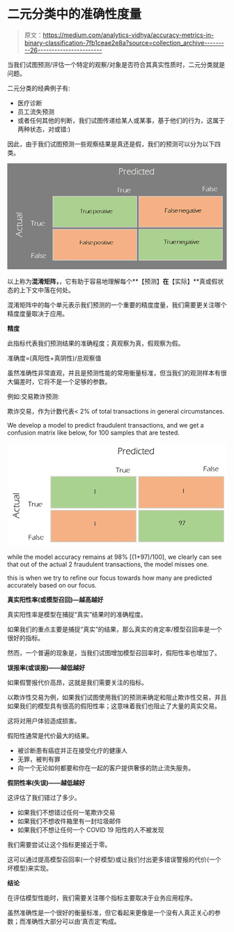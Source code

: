 # 二元分类中的准确性度量

> 原文：<https://medium.com/analytics-vidhya/accuracy-metrics-in-binary-classification-7fb1ceae2e8a?source=collection_archive---------26----------------------->

当我们试图预测/评估一个特定的观察/对象是否符合其真实性质时，二元分类就是问题。

二元分类的经典例子有:

*   医疗诊断
*   员工流失预测
*   或者任何其他的判断，我们试图传递给某人或某事，基于他们的行为，这属于两种状态，对或错:)

因此，由于我们试图预测一些观察结果是真还是假，我们的预测可以分为以下四类。

![](img/f19c28d7e62c4a2f75753378fa97419a.png)

以上称为**混淆矩阵，**，它有助于容易地理解每个**【预测】**在**【实际】**真或假状态的上下文中落在何处。

混淆矩阵中的每个单元表示我们预测的一个重要的精度度量，我们需要更关注哪个精度度量取决于应用。

**精度**

此指标代表我们预测结果的准确程度；真观察为真，假观察为假。

准确度=(真阳性+真阴性)/总观察值

虽然准确性非常直观，并且是预测性能的常用衡量标准，但当我们的观测样本有很大偏差时，它将不是一个足够的参数。

例如:交易欺诈预测:

欺诈交易，作为计数代表< 2% of total transactions in general circumstances.

We develop a model to predict fraudulent transactions, and we get a confusion matrix like below, for 100 samples that are tested.

![](img/8d625d52220c8295b5202ee9545ba902.png)

while the model accuracy remains at 98% [(1+97)/100], we clearly can see that out of the actual 2 fraudulent transactions, the model misses one.

this is when we try to refine our focus towards how many are predicted accurately based on our focus.

**真实阳性率(或模型召回)—越高越好**

真实阳性率是模型在捕捉“真实”结果时的准确程度。

如果我们的重点主要是捕捉“真实”的结果，那么真实的肯定率/模型召回率是一个很好的指标。

然而，一个普遍的现象是，当我们试图增加模型召回率时，假阳性率也增加了。

**误报率(或误报)——越低越好**

如果假警报代价高昂，这就是我们需要关注的指标。

以欺诈性交易为例，如果我们试图使用我们的预测来确定和阻止欺诈性交易，并且如果我们的模型具有很高的假阳性率；这意味着我们也阻止了大量的真实交易。

这将对用户体验造成损害。

假阳性通常是代价最大的结果。

*   被诊断患有癌症并正在接受化疗的健康人
*   无罪，被判有罪
*   向一个无论如何都要和你在一起的客户提供奢侈的防止流失服务。

**假阴性率(失误)——越低越好**

这评估了我们错过了多少。

*   如果我们不想错过任何一笔欺诈交易
*   如果我们不想收件箱里有一封垃圾邮件
*   如果我们不想让任何一个 COVID 19 阳性的人不被发现

我们需要尝试让这个指标更接近于零。

这可以通过提高模型召回率(一个好模型)或让我们付出更多错误警报的代价(一个坏模型)来实现。

**结论**

在评估模型性能时，我们需要关注哪个指标主要取决于业务应用程序。

虽然准确性是一个很好的衡量标准，但它看起来更像是一个没有人真正关心的参数；而准确性大部分可以由‘真否定’构成。